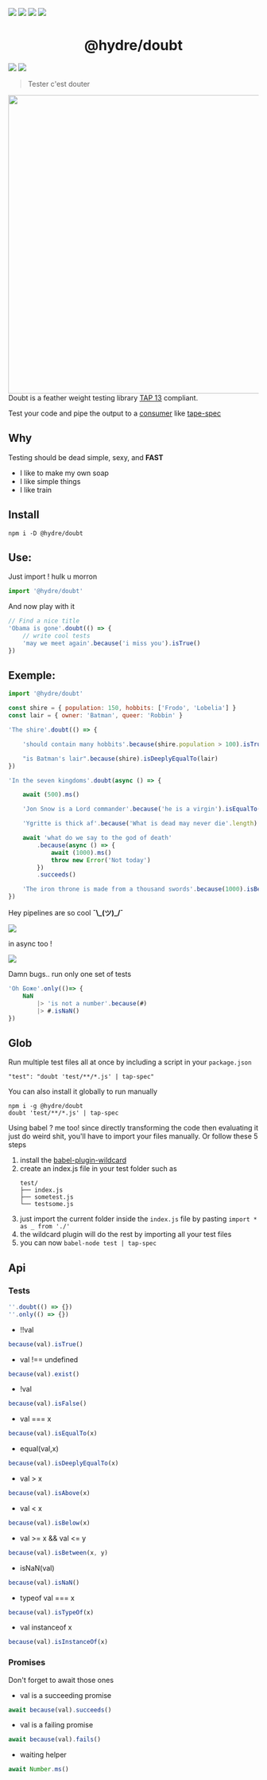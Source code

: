 ![][licence] [![][npm]][npmlink] [![][travis]][travislink] [![][npmdl]][npmlink]

<h1 align=center>@hydre/doubt</h1>

[![][discord]][discordlink] [![][twitter]][twitterlink]

[licence]: https://img.shields.io/github/license/HydreIO/doubt.svg?style=for-the-badge
[npm]: https://img.shields.io/npm/v/@hydre/doubt.svg?logo=npm&style=for-the-badge
[npmlink]: https://www.npmjs.com/package/@hydre/doubt
[travis]: https://img.shields.io/travis/com/HydreIO/doubt.svg?logo=travis&style=for-the-badge
[travislink]: https://travis-ci.com/HydreIO/doubt
[twitter]: https://img.shields.io/badge/follow-us-blue.svg?logo=twitter&style=for-the-badge
[twitterlink]: https://twitter.com/hydreio
[discord]: https://img.shields.io/discord/398114799776694272.svg?logo=discord&style=for-the-badge
[discordlink]: https://discord.gg/bRSpRpD
[npmdl]: https://img.shields.io/npm/dw/@hydre/doubt.svg?color=%239C27B0&style=for-the-badge

> Tester c'est douter

<img align="right" width="600" src="https://i.imgur.com/HULOni8.png">

Doubt is a feather weight testing library [TAP 13](http://testanything.org/tap-version-13-specification.html) compliant.

Test your code and pipe the output to a [consumer](http://testanything.org/consumers.html) like [tape-spec](https://github.com/scottcorgan/tap-spec)

## Why

Testing should be dead simple, sexy, and **FAST**

- I like to make my own soap
- I like simple things
- I like train

## Install

```
npm i -D @hydre/doubt
```

## Use:

Just import ! hulk u morron

```js
import '@hydre/doubt'
```

And now play with it

```js
// Find a nice title
'Obama is gone'.doubt(() => {
	// write cool tests
	'may we meet again'.because('i miss you').isTrue()
})
```

## Exemple:

```js
import '@hydre/doubt'

const shire = { population: 150, hobbits: ['Frodo', 'Lobelia'] }
const lair = { owner: 'Batman', queer: 'Robbin' }

'The shire'.doubt(() => {

	'should contain many hobbits'.because(shire.population > 100).isTrue()

	"is Batman's lair".because(shire).isDeeplyEqualTo(lair)
})

'In the seven kingdoms'.doubt(async () => {

	await (500).ms()

	'Jon Snow is a Lord commander'.because('he is a virgin').isEqualTo('HE IS A VIRGIN' |> #.toLowerCase())

	'Ygritte is thick af'.because('What is dead may never die'.length).isAbove(0)

	await 'what do we say to the god of death'
		.because(async () => {
			await (1000).ms()
			throw new Error('Not today')
		})
		.succeeds()

	'The iron throne is made from a thousand swords'.because(1000).isBetween(1000, 1000)
})
```

Hey pipelines are so cool **¯\\\_(ツ)\_/¯**

![](https://i.imgur.com/IQiB9RR.png)

in async too !

![](https://i.imgur.com/QPLaL0m.png)

Damn bugs.. run only one set of tests

```js
'Oh Боже'.only(()=> {
	NaN
		|> 'is not a number'.because(#)
		|> #.isNaN()
})
```

## Glob

Run multiple test files all at once by including a script in your `package.json`

```
"test": "doubt 'test/**/*.js' | tap-spec"
```

You can also install it globally to run manually

```
npm i -g @hydre/doubt
doubt 'test/**/*.js' | tap-spec
```

Using babel ? me too! since directly transforming the code then evaluating it just do weird shit, you'll have to import your files manually.
Or follow these 5 steps

1. install the [babel-plugin-wildcard](https://github.com/vihanb/babel-plugin-wildcard)
2. create an index.js file in your test folder such as
   ```
   test/
   ├── index.js
   ├── sometest.js
   └── testsome.js
   ```
3. just import the current folder inside the `index.js` file by pasting `import * as _ from './'`
4. the wildcard plugin will do the rest by importing all your test files
5. you can now `babel-node test | tap-spec`

## Api

### Tests

```js
''.doubt(() => {})
''.only(() => {})
```

- !!val

```js
because(val).isTrue()
```

- val !== undefined

```js
because(val).exist()
```

- !val

```js
because(val).isFalse()
```

- val === x

```js
because(val).isEqualTo(x)
```

- equal(val,x)

```js
because(val).isDeeplyEqualTo(x)
```

- val > x

```js
because(val).isAbove(x)
```

- val < x

```js
because(val).isBelow(x)
```

- val >= x && val <= y

```js
because(val).isBetween(x, y)
```

- isNaN(val)

```js
because(val).isNaN()
```

- typeof val === x

```js
because(val).isTypeOf(x)
```

- val instanceof x

```js
because(val).isInstanceOf(x)
```

### Promises

Don't forget to await those ones

- val is a succeeding promise

```js
await because(val).succeeds()
```

- val is a failing promise

```js
await because(val).fails()
```

- waiting helper

```js
await Number.ms()
```
